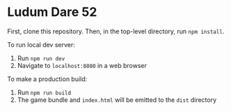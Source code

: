 # Ludum Dare 52

First, clone this repository. Then, in the top-level directory, run `npm install`.

To run local dev server:
1. Run `npm run dev`
2. Navigate to `localhost:8080` in a web browser

To make a production build:
1. Run `npm run build`
2. The game bundle and `index.html` will be emitted to the `dist` directory
